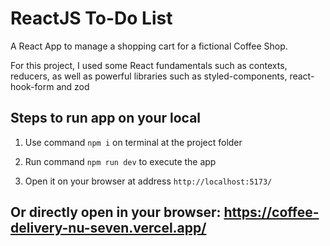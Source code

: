 # ReactJS To-Do List

A React App to manage a shopping cart for a fictional Coffee Shop.
 
For this project, I used some React fundamentals such as contexts, reducers, as well as powerful libraries such as styled-components, react-hook-form and zod

## Steps to run app on your local

1. Use command `npm i` on terminal at the project folder

2. Run command `npm run dev` to execute the app

3. Open it on your browser at address `http://localhost:5173/`

## Or directly open in your browser: https://coffee-delivery-nu-seven.vercel.app/

